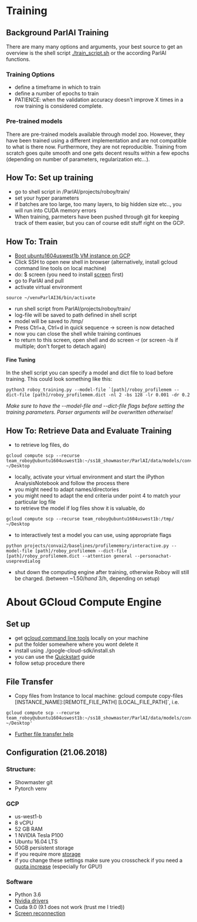 # Training

## Background ParlAI Training
There are many many options and arguments, your best source to get an overview is the shell script [./train_script.sh](https://github.com/Roboy/ParlAI/blob/master/projects/roboy/train/train_script.sh) or the according ParlAI functions.
### Training Options
- define a timeframe in which to train
- define a number of epochs to train
- PATIENCE: when the validation accuracy doesn't improve X times in a row training is considered complete.
### Pre-trained models
There are pre-trained models available through model zoo. However, they have been trained using a different implementation and are not compatible to what is there now. Furthermore, they are not reproducible. Training from scratch goes quite smooth and one gets decent results within a few epochs (depending on number of parameters, regularization etc...). 

## How To: Set up training
- go to shell script in /ParlAI/projects/roboy/train/
- set your hyper parameters
- if batches are too large, too many layers, to big hidden size etc.., you will run into CUDA memory errors
- When training, parmeters have been pushed through git for keeping track of them easier, but you can of course edit stuff right on the GCP.

## How To: Train
- [Boot ubuntu1604uswest1b VM instance on GCP](https://console.cloud.google.com/compute/ )
- Click SSH to open new shell in browser (alternatively, install gcloud command line tools on local machine)
- do: $ screen (you need to install [screen](https://www.howtogeek.com/howto/ubuntu/keep-your-ssh-session-running-when-you-disconnect/) first)
- go to ParlAI and pull
- activate virtual environment 
```
source ~/venvParlAI36/bin/activate
```
- run shell script from ParlAI/projects/roboy/train/
- log-file will be saved to path defined in shell script
- model will be saved to /tmp/
- Press Ctrl+a, Ctrl+d in quick sequence -> screen is now detached
- now you can close the shell while training continues
- to return to this screen, open shell and do screen -r (or screen -ls if multiple; don't forget to detach again)

#### Fine Tuning
In the shell script you can specify a model and dict file to load before training. This could look something like this:
```
python3 roboy_training.py --model-file `[path]/roboy_profilemem --dict-file [path]/roboy_profilemem.dict -nl 2 -bs 128 -lr 0.001 -dr 0.2
```
_Make sure to have the --model-file and --dict-file flags before setting the training parameters. Parser arguments will be overwritten otherwise!_

## How To: Retrieve Data and Evaluate Training
- to retrieve log files, do 
```
gcloud compute scp --recurse team_roboy@ubuntu1604uswest1b:~/ss18_showmaster/ParlAI/data/models/convai2/profilememory ~/Desktop
```
- locally, activate your virtual environment and start the iPython AnalysisNotebook and follow the process there
- you might need to adapt names/directories
- you might need to adapt the end criteria under point 4 to match your particular log file
- to retrieve the model if log files show it is valuable, do 
```
gcloud compute scp --recurse team_roboy@ubuntu1604uswest1b:/tmp/ ~/Desktop
```
- to interactively test a model you can use, using appropriate flags
```
python projects/convai2/baselines/profilememory/interactive.py --model-file [path]/roboy_profilemem --dict-file [path]/roboy_profilemem.dict --attention general --personachat-useprevdialog
```
- shut down the computing engine after training, otherwise Roboy will still be charged. (between ~$1.50/h and ~$3/h, depending on setup)

# About GCloud Compute Engine
## Set up
- get [gcloud command line tools](https://cloud.google.com/sdk) locally on your machine
- put the folder somewhere where you wont delete it
- install using ./google-cloud-sdk/install.sh
- you can use the [Quickstart](https://cloud.google.com/sdk/docs/quickstart-macos) guide
- follow setup procedure there

## File Transfer
- Copy files from Instance to local machine: gcloud compute copy-files [INSTANCE_NAME]:[REMOTE_FILE_PATH] [LOCAL_FILE_PATH]`, i.e.
```
gcloud compute scp --recurse team_roboy@ubuntu1604uswest1b:~/ss18_showmaster/ParlAI/data/models/convai2/profilememory ~/Desktop'
```
- [Further file transfer help](https://cloud.google.com/compute/docs/instances/transfer-files)

## Configuration (21.06.2018)

### Structure:
- Showmaster git
- Pytorch venv

### GCP
- us-west1-b
- 8 vCPU
- 52 GB RAM
- 1 NVIDIA Tesla P100
- Ubuntu 16.04 LTS
- 50GB persistent storage 
- if you require more [storage](https://cloud.google.com/compute/docs/disks/add-persistent-disk)
- if you change these settings make sure you crosscheck if you need a [quota increase](https://console.cloud.google.com/iam-admin/quotas) (especially for GPU!) 

### Software
- Python 3.6
- [Nvidia drivers](https://cloud.google.com/compute/docs/gpus/add-gpus)
- Cuda 9.0 (9.1 does not work (trust me I tried))
- [Screen reconnection](https://www.howtogeek.com/howto/ubuntu/keep-your-ssh-session-running-when-you-disconnect/)
